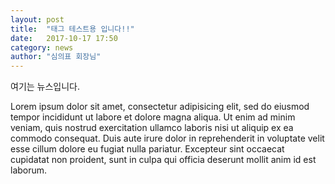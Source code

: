 ```yaml
---
layout: post
title:  "태그 테스트용 입니다!!"
date:   2017-10-17 17:50
category: news
author: "심의표 회장님"
---
```


여기는 뉴스입니다.

Lorem ipsum dolor sit amet, consectetur adipisicing elit, sed do eiusmod tempor incididunt ut labore et dolore magna aliqua. Ut enim ad minim veniam, quis nostrud exercitation ullamco laboris nisi ut aliquip ex ea commodo consequat. Duis aute irure dolor in reprehenderit in voluptate velit esse cillum dolore eu fugiat nulla pariatur. Excepteur sint occaecat cupidatat non proident, sunt in culpa qui officia deserunt mollit anim id est laborum.
